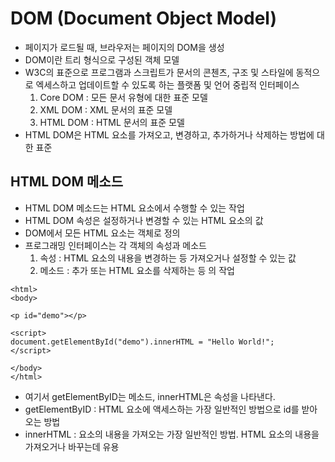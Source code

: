 # DOM (Document Object Model)
- 페이지가 로드될 때, 브라우저는 페이지의 DOM을 생성
- DOM이란 트리 형식으로 구성된 객체 모델
- W3C의 표준으로 프로그램과 스크립트가 문서의 콘첸츠, 구조 및 스타일에 동적으로 엑세스하고 업데이트할 수 있도록 하는 플랫폼 및 언어 중립적 인터페이스
    1. Core DOM : 모든 문서 유형에 대한 표준 모델
    2. XML DOM : XML 문서의 표준 모델
    3. HTML DOM : HTML 문서의 표준 모델
- HTML DOM은 HTML 요소를 가져오고, 변경하고, 추가하거나 삭제하는 방법에 대한 표준

## HTML DOM 메소드
- HTML DOM 메소드는 HTML 요소에서 수행할 수 있는 작업
- HTML DOM 속성은 설정하거나 변경할 수 있는 HTML 요소의 값
- DOM에서 모든 HTML 요소는 객체로 정의
- 프로그래밍 인터페이스는 각 객체의 속성과 메소드
    1. 속성 : HTML 요소의 내용을 변경하는 등 가져오거나 설정할 수 있는 값
    2. 메소드 : 추가 또는 HTML 요소를 삭제하는 등 의 작업
```
<html>
<body>

<p id="demo"></p>

<script>
document.getElementById("demo").innerHTML = "Hello World!";
</script>

</body>
</html>
```
- 여기서 getElementByID는 메소드, innerHTML은 속성을 나타낸다.
- getElementByID : HTML 요소에 액세스하는 가장 일반적인 방법으로 id를 받아오는 방법
- innerHTML : 요소의 내용을 가져오는 가장 일반적인 방법. HTML 요소의 내용을 가져오거나 바꾸는데 유용